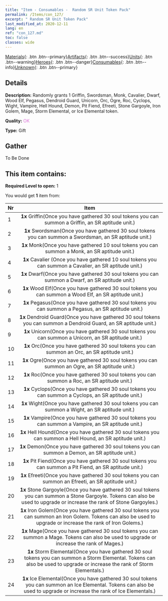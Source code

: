 ```yaml
---
title: "Item - Consumables -  Random SR Unit Token Pack"
permalink: /Items/con_127/
excerpt: " Random SR Unit Token Pack"
last_modified_at: 2020-12-11
lang: en
ref: "con_127.md"
toc: false
classes: wide
---
```

 [Materials](/Items/){: .btn .btn--primary}[Artifacts](/Items/Artifacts/){: .btn .btn--success}[Units](/Items/Units/){: .btn .btn--warning}[Heroes](/Items/Heroes/){: .btn .btn--danger}[Consumables](/Items/Consumables/){: .btn .btn--info}[Unknown](/Items/Unknown/){: .btn .btn--primary}

## Details
 **Description:** Randomly grants 1 Griffin, Swordsman, Monk, Cavalier, Dwarf, Wood Elf, Pegasus, Dendroid Guard, Unicorn, Orc, Ogre, Roc, Cyclops, Wight, Vampire, Hell Hound, Demon, Pit Fiend, Efreeti, Stone Gargoyle, Iron Golem, Mage, Storm Elemental, or Ice Elemental token.

 **Quality:** <span style="color: #DA70D6">OK</span>

 **Type:** Gift

## Gather

  To Be Done

## This item contains:

 **Required Level to open:** 1

 You would get **1** item  from:

  | Nr |      Item    |
  |:---|:------------:|
  | 1 |  **1x** Griffin(Once you have gathered 30 soul tokens you can summon a Griffin, an SR aptitude unit.) | 
  | 2 |  **1x** Swordsman(Once you have gathered 30 soul tokens you can summon a Swordsman, an SR aptitude unit.) | 
  | 3 |  **1x** Monk(Once you have gathered 10 soul tokens you can summon a Monk, an SR aptitude unit.) | 
  | 4 |  **1x** Cavalier (Once you have gathered 10 soul tokens you can summon a Cavalier, an SR aptitude unit.) | 
  | 5 |  **1x** Dwarf(Once you have gathered 30 soul tokens you can summon a Dwarf, an SR aptitude unit.) | 
  | 6 |  **1x** Wood Elf(Once you have gathered 30 soul tokens you can summon a Wood Elf, an SR aptitude unit.) | 
  | 7 |  **1x** Pegasus(Once you have gathered 30 soul tokens you can summon a Pegasus, an SR aptitude unit.) | 
  | 8 |  **1x** Dendroid Guard(Once you have gathered 30 soul tokens you can summon a Dendroid Guard, an SR aptitude unit.) | 
  | 9 |  **1x** Unicorn(Once you have gathered 30 soul tokens you can summon a Unicorn, an SR aptitude unit.) | 
  | 10 |  **1x** Orc(Once you have gathered 30 soul tokens you can summon an Orc, an SR aptitude unit.) | 
  | 11 |  **1x** Ogre(Once you have gathered 30 soul tokens you can summon an Ogre, an SR aptitude unit.) | 
  | 12 |  **1x** Roc(Once you have gathered 30 soul tokens you can summon a Roc, an SR aptitude unit.) | 
  | 13 |  **1x** Cyclops(Once you have gathered 30 soul tokens you can summon a Cyclops, an SR aptitude unit.) | 
  | 14 |  **1x** Wight(Once you have gathered 30 soul tokens you can summon a Wight, an SR aptitude unit.) | 
  | 15 |  **1x** Vampire(Once you have gathered 30 soul tokens you can summon a Vampire, an SR aptitude unit.) | 
  | 16 |  **1x** Hell Hound(Once you have gathered 30 soul tokens you can summon a Hell Hound, an SR aptitude unit.) | 
  | 17 |  **1x** Demon(Once you have gathered 30 soul tokens you can summon a Demon, an SR aptitude unit.) | 
  | 18 |  **1x** Pit Fiend(Once you have gathered 30 soul tokens you can summon a Pit Fiend, an SR aptitude unit.) | 
  | 19 |  **1x** Efreeti(Once you have gathered 30 soul tokens you can summon an Efreeti, an SR aptitude unit.) | 
  | 20 |  **1x** Stone Gargoyle(Once you have gathered 30 soul tokens you can summon a Stone Gargoyle. Tokens can also be used to upgrade or increase the rank of Stone Gargoyles.) | 
  | 21 |  **1x** Iron Golem(Once you have gathered 30 soul tokens you can summon an Iron Golem. Tokens can also be used to upgrade or increase the rank of Iron Golems.) | 
  | 22 |  **1x** Mage(Once you have gathered 30 soul tokens you can summon a Mage. Tokens can also be used to upgrade or increase the rank of Mages.) | 
  | 23 |  **1x** Storm Elemental(Once you have gathered 30 soul tokens you can summon a Storm Elemental. Tokens can also be used to upgrade or increase the rank of Storm Elementals.) | 
  | 24 |  **1x** Ice Elemental(Once you have gathered 30 soul tokens you can summon an Ice Elemental. Tokens can also be used to upgrade or increase the rank of Ice Elementals.) | 
